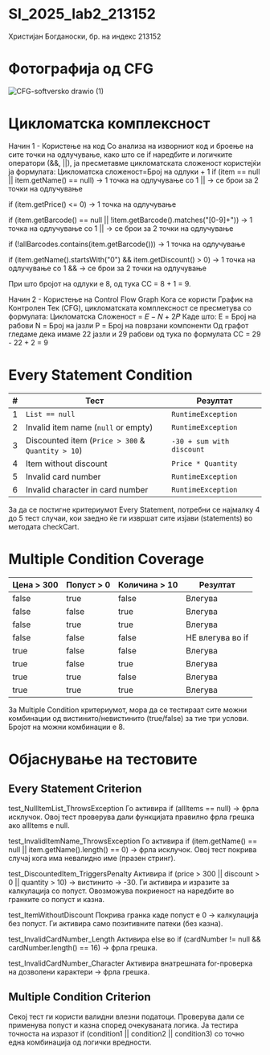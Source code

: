 # SI_2025_lab2_213152
Христијан Богданоски, бр. на индекс 213152
# Фотографија од CFG
![CFG-softversko drawio (1)](https://github.com/user-attachments/assets/4bc7de85-1b0b-4331-a07e-53ab63d8c971)

# Цикломатска комплексност

Начин 1 - Користење на код
Со анализа на изворниот код и броење на сите точки на одлучување, како што се if наредбите и логичките оператори (&&, ||), ја пресметавме цикломатската сложеност користејќи ја формулата:
Цикломатска сложеност=Број на одлуки + 1
if (item == null || item.getName() == null) → 1 точка на одлучување со 1 || → се брои за 2 точки на одлучување

if (item.getPrice() <= 0) → 1 точка на одлучување

if (item.getBarcode() == null || !item.getBarcode().matches("[0-9]+")) → 1 точка на одлучување со 1 || → се брои за 2 точки на одлучување

if (!allBarcodes.contains(item.getBarcode())) → 1 точка на одлучување

if (item.getName().startsWith("0") && item.getDiscount() > 0) → 1 точка на одлучување со 1 && → се брои за 2 точки на одлучување

При што бројот на одлуки е 8, од тука CC = 8 + 1 = 9.

Начин 2 - Користење на Control Flow Graph
Кога се користи График на Контролен Тек (CFG), цикломатската комплексност се пресметува со формулата:
Цикломатска Сложеност = 𝐸 − 𝑁 + 2𝑃
Каде што:
E = Број на рабови
N = Број на јазли
P = Број на поврзани компоненти 
Од графот гледаме дека имаме 22 јазли и 29 рабови
од тука по формулата CC = 29 - 22 + 2 = 9

# Every Statement Condition

|  # | Тест                                              |  Резултат                 | 
| -: | ------------------------------------------------- | ------------------------- | 
|  1 | `List == null`                                    | `RuntimeException`        | 
|  2 | Invalid item name (`null` or empty)               | `RuntimeException`        | 
|  3 | Discounted item (`Price > 300` & `Quantity > 10`) | `-30 + sum with discount` | 
|  4 | Item without discount                             | `Price * Quantity`        | 
|  5 | Invalid card number                               | `RuntimeException`        | 
|  6 | Invalid character in card number                  | `RuntimeException`        | 

За да се постигне критериумот Every Statement, потребни се најмалку 4 до 5 тест случаи, кои заедно ќе ги извршат сите изјави (statements) во методата checkCart.
# Multiple Condition Coverage

| Цена > 300 | Попуст > 0 | Количина > 10 | Резултат                       |
| ---------- | ---------- | ------------- | ------------------------------ |  
| false      | true       | false         |   Влегува                      |  
| false      | false      | true          | 	Влегува                      |
| false      | true       | true          | 	Влегува                      |  
| false      | false      | false         | 	НЕ влегува во if             |  
| true       | false      | false         | 	Влегува                      |  
| true       | false      | true          | 	Влегува                      |  
| true       | true       | false         | 	Влегува                      |  
| true       | true       | true          | 	Влегува                      |

За Multiple Condition критериумот, мора да се тестираат сите можни комбинации од вистинито/невистинито (true/false) за тие три услови.
Бројот на можни комбинации е 8.


# Објаснување на тестовите
## Every Statement Criterion

test_NullItemList_ThrowsException
Го активира if (allItems == null) → фрла исклучок. Овој тест проверува дали функцијата правилно фрла грешка ако allItems е null.

test_InvalidItemName_ThrowsException
Го активира if (item.getName() == null || item.getName().length() == 0) → фрла исклучок.
Овој тест покрива случај кога има невалидно име (празен стринг).

test_DiscountedItem_TriggersPenalty
Активира if (price > 300 || discount > 0 || quantity > 10) → вистинито → -30.
Ги активира и изразите за калкулација со попуст.
Овозможува покриеност на наредбите во гранките со попуст и казна.

test_ItemWithoutDiscount
Покрива гранка каде попуст е 0 → калкулација без попуст.
Ги активира само позитивните патеки (без казна).

test_InvalidCardNumber_Length
Активира else во if (cardNumber != null && cardNumber.length() == 16) → фрла грешка.

test_InvalidCardNumber_Character
Активира внатрешната for-проверка на дозволени карактери → фрла грешка.

## Multiple Condition Criterion
Секој тест ги користи валидни влезни податоци.
Проверува дали се применува попуст и казна според очекуваната логика.
Ја тестира точноста на изразот if (condition1 || condition2 || condition3) со точно една комбинација од логички вредности.
